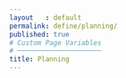 ```yaml
---
layout   : default
permalink: define/planning/
published: true
# Custom Page Variables
# ─────────────────────
title: Planning
---
```

